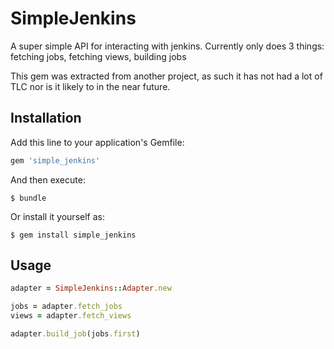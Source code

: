# SimpleJenkins

A super simple API for interacting with jenkins. Currently only does 3 things: fetching jobs, fetching views, building jobs

This gem was extracted from another project, as such it has not had a lot of TLC nor is it likely to in the near future.

## Installation

Add this line to your application's Gemfile:

```ruby
gem 'simple_jenkins'
```

And then execute:

    $ bundle

Or install it yourself as:

    $ gem install simple_jenkins

## Usage

```ruby
adapter = SimpleJenkins::Adapter.new

jobs = adapter.fetch_jobs
views = adapter.fetch_views

adapter.build_job(jobs.first)
```
